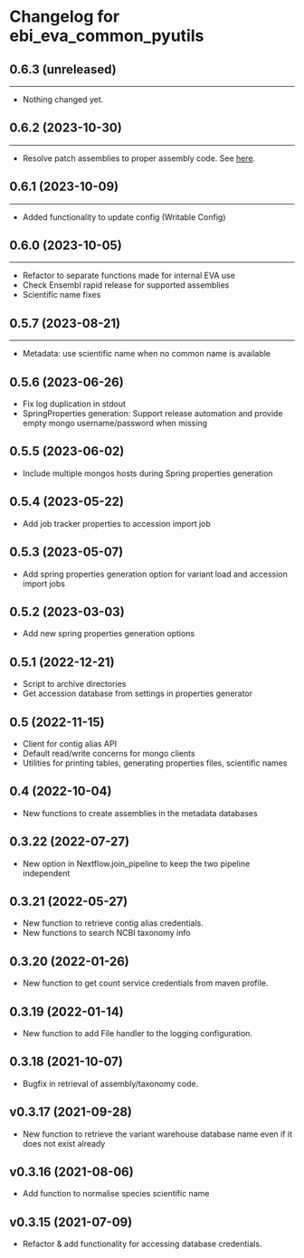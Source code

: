 
Changelog for ebi_eva_common_pyutils
===========================

## 0.6.3 (unreleased)
---------------------

- Nothing changed yet.


## 0.6.2 (2023-10-30)
---------------------

- Resolve patch assemblies to proper assembly code. See [here](https://github.com/EBIvariation/eva-common-pyutils/pull/50/files).


## 0.6.1 (2023-10-09)
---------------------

- Added functionality to update config (Writable Config)


## 0.6.0 (2023-10-05)
---------------------

- Refactor to separate functions made for internal EVA use
- Check Ensembl rapid release for supported assemblies 
- Scientific name fixes 


## 0.5.7 (2023-08-21)
---------------------

- Metadata: use scientific name when no common name is available

0.5.6 (2023-06-26)
----------------

- Fix log duplication in stdout
- SpringProperties generation: Support release automation and provide empty mongo username/password when missing

0.5.5 (2023-06-02)
----------------

- Include multiple mongos hosts during Spring properties generation

0.5.4 (2023-05-22)
----------------

- Add job tracker properties to accession import job

0.5.3 (2023-05-07)
----------------

- Add spring properties generation option for variant load and accession import jobs

0.5.2 (2023-03-03)
----------------

- Add new spring properties generation options

0.5.1 (2022-12-21)
----------------

- Script to archive directories
- Get accession database from settings in properties generator

0.5 (2022-11-15)
----------------

- Client for contig alias API
- Default read/write concerns for mongo clients
- Utilities for printing tables, generating properties files, scientific names

0.4 (2022-10-04)
----------------

- New functions to create assemblies in the metadata databases


0.3.22 (2022-07-27)
-------------------

- New option in Nextflow.join_pipeline to keep the two pipeline independent

0.3.21 (2022-05-27)
-------------------

- New function to retrieve contig alias credentials.
- New functions to search NCBI taxonomy info

0.3.20 (2022-01-26)
-------------------

- New function to get count service credentials from maven profile.


0.3.19 (2022-01-14)
-------------------

- New function to add File handler to the logging configuration.


0.3.18 (2021-10-07)
-------------------

- Bugfix in retrieval of assembly/taxonomy code.


v0.3.17 (2021-09-28)
-----------------

 - New function to retrieve the variant warehouse database name even if it does not exist already

v0.3.16 (2021-08-06)
-----------------

 - Add function to normalise species scientific name


v0.3.15 (2021-07-09)
-------------------

 - Refactor & add functionality for accessing database credentials.

